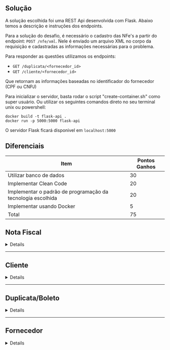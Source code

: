 ## Solução
 A solução escolhida foi uma REST Api desenvolvida com Flask. Abaixo temos a descrição e instruções dos endpoints.

Para a solução do desafio, é necessário o cadastro das NFe's a partir do endpoint: `POST /nfe/xml`. Nele é enviado um arquivo XML no corpo da requisição e cadastradas as informações necessárias para o problema.

Para responder as questões utilizamos os endpoints:
- `GET /duplicata/<fornecedor_id>` 
- `GET /cliente/<fornecedor_id>` 
  
Que retornam as informações baseadas no identificador do fornecedor (CPF ou CNPJ)

Para inicializar o servidor, basta rodar o script "create-container.sh" como super usuário. Ou utilizar os seguintes comandos direto no seu terminal unix ou powershell:
```shell
docker build -t flask-api .
docker run -p 5000:5000 flask-api
```
O servidor Flask ficará disponivel em `localhost:5000`

        

## Diferenciais
|Item |	Pontos Ganhos|
|-----|--------------|
|Utilizar banco de dados 	|30|
|Implementar Clean Code 	|20|
|Implementar o padrão de programação da tecnologia escolhida 	|20
|Implementar usando Docker 	|5|
|Total |	75|



## Nota Fiscal
<details>

### Requisição

- `POST /nfe/xml`
- `POST /nfe`
- `GET /nfe`
- `PUT /nfe`
- `DELETE /nfe`
  
Endpoints para controlar as Notas Fiscais
#### Corpo da Requisição

`GET /nfe` 
- Retorna JSON com todos os nfees cadastrados


`POST /nfe/xml`
- Cadastra uma nota fiscal a partir do arquivo XML e suas duplicatas. Cadastra o cliente e fornecedor, caso não estejam cadastrados no banco de dados
```json
{
	"xml_file": Arquivo XML
}
````

`POST /nfe`
- Cadastra uma nota fiscal. Fornecedor e Cliente devem estar cadastrados.
```json
{   
    "id": Identificador unico da NFe,
	"id_cliente": "CPF ou CNPJ",
	"id_fornecedor": "CPF ou CNPJ"
}
````

`PUT /nfe`
- Atualiza uma nota fiscal,
```json
{
	"id": Identificador unico da NFe,
	"id_cliente": "CPF ou CNPJ",
	"id_fornecedor": "CPF ou CNPJ"
}
````

`DELETE /nfe`
- Deleta uma nota fiscal
```json
{
	"id": "CPF ou CNPJ",
}
````
</details>

__________________________________________
## Cliente
<details>

### Requisição
- `POST /cliente`
- `GET /cliente/<fornecedor_id>` 
- `GET /cliente`
- `PUT /cliente`
- `DELETE /cliente`
  
Endpoints para controlar o cliente
#### Corpo da Requisição

`GET /cliente` 
- Retorna JSON com todos os clientes cadastrados

`GET /cliente/<fornecedor_id>` 
- Retorna JSON com todos os clientes cadastrados, filtrados pelo fornecedor


`POST /cliente`
- Cadastra um novo cliente
```json
{
	"id": "CPF ou CNPJ",
	"nome": "Eduarsdoo",
	"endereco": "Rua São João, 101, Serra, ES, Brasil",
    "cep": CEP
}
````

`PUT /cliente`
- Atualiza um cliente
```json
{
	"id": "CPF ou CNPJ",
	"nome": "Eduardo",
	"endereco": "Rua São João, 101, Serra, ES, Brasil",
    "cep": CEP
}
````

`DELETE /cliente`
- Deleta um cliente

```json
{
	"id": "CPF ou CNPJ",
}
````
</details>

__________________________________________
## Duplicata/Boleto
<details>

### Requisição
- `POST /duplicata`
- `GET /duplicata/<fornecedor_id>` 
- `GET /duplicata`
- `PUT /duplicata`
- `DELETE /duplicata`
  
Endpoints para controlar o duplicata
#### Corpo da Requisição

`GET /duplicata` 
- Retorna JSON com todos as duplicatas cadastrados

`GET /duplicata/<fornecedor_id>` 
- Retorna JSON com todos as duplicatas cadastrados, filtradas pelo fornecedor


`POST /duplicata`
- Cadastra um novo duplicata
```json
{
	"nfeId": Identificador unico da NFe,
	"valor": 117.2,
    "vencimento": 24-05-2023
}
````

`PUT /duplicata`
- Atualiza um duplicata
```json
{
	"nfeId": Identificador unico da NFe,
	"valor": 117.2,
    "vencimento": 27-05-2023
}
````

`DELETE /duplicata`
- Deleta um duplicata

```json
{
	"id": "CPF ou CNPJ",
}
````
</details>

__________________________________________
## Fornecedor
<details>

### Requisição
- `POST /fornecedor`
- `GET /fornecedor`
- `PUT /fornecedor`
- `DELETE /fornecedor`
  
Endpoints para controlar o fornecedor
#### Corpo da Requisição

`GET /fornecedor` 
- Retorna JSON com todos os fornecedores cadastrados


`POST /fornecedor`
- Cadastra um novo fornecedor
```json
{
	"id": "CPF ou CNPJ",
	"nome": "Eduarsdoo"
}
````

`PUT /fornecedor`
- Atualiza um fornecedor
```json
{
	"id": "CPF ou CNPJ",
	"nome": "Eduardo"
}
````

`DELETE /fornecedor`
- Deleta um fornecedor

```json
{
	"id": "CPF ou CNPJ",
}
````
</details>



